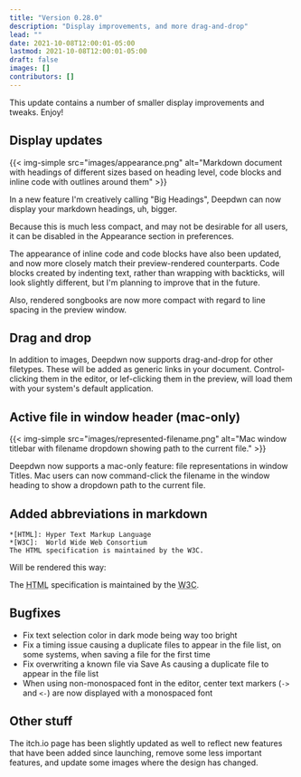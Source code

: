 ```yaml
---
title: "Version 0.28.0"
description: "Display improvements, and more drag-and-drop"
lead: ""
date: 2021-10-08T12:00:01-05:00
lastmod: 2021-10-08T12:00:01-05:00
draft: false
images: []
contributors: []
---
```


This update contains a number of smaller display improvements and tweaks. Enjoy!

## Display updates

{{< img-simple src="images/appearance.png" alt="Markdown document with headings of different sizes based on heading level, code blocks and inline code with outlines around them" >}}

In a new feature I'm creatively calling "Big Headings", Deepdwn can now display your markdown headings, uh, bigger.

Because this is much less compact, and may not be desirable for all users, it can be disabled in the Appearance section in preferences.

The appearance of inline code and code blocks have also been updated, and now more closely match their preview-rendered counterparts. Code blocks created by indenting text, rather than wrapping with backticks, will look slightly different, but I'm planning to improve that in the future.

Also, rendered songbooks are now more compact with regard to line spacing in the preview window.

## Drag and drop

In addition to images, Deepdwn now supports drag-and-drop for other filetypes. These will be added as generic links in your document. Control-clicking them in the editor, or lef-clicking them in the preview, will load them with your system's default application.

## Active file in window header (mac-only)

{{< img-simple src="images/represented-filename.png" alt="Mac window titlebar with filename dropdown showing path to the current file." >}}

Deepdwn now supports a mac-only feature: file representations in window Titles. Mac users can now command-click the filename in the window heading to show a dropdown path to the current file.

## Added abbreviations in markdown

```
*[HTML]: Hyper Text Markup Language
*[W3C]:  World Wide Web Consortium
The HTML specification is maintained by the W3C.
```

Will be rendered this way:

The <abbr title="Hyper Text Markup Language">HTML</abbr> specification is maintained by the <abbr title="World Wide Web Consortium">W3C</abbr>.

## Bugfixes

* Fix text selection color in dark mode being way too bright
* Fix a timing issue causing a duplicate files to appear in the file list, on some systems, when saving a file for the first time
* Fix overwriting a known file via Save As causing a duplicate file to appear in the file list
* When using non-monospaced font in the editor, center text markers (`->` and `<-`) are now displayed with a monospaced font

## Other stuff

The itch.io page has been slightly updated as well to reflect new features that have been added since launching, remove some less important features, and update some images where the design has changed.